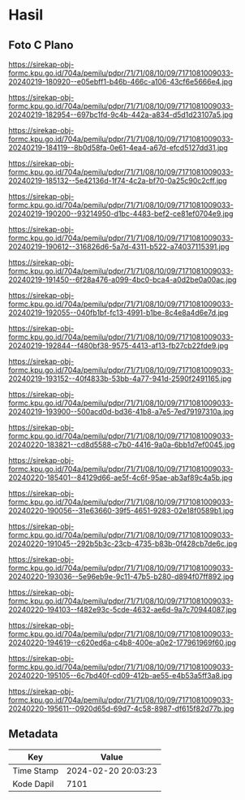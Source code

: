 # Hasil

## Foto C Plano

https://sirekap-obj-formc.kpu.go.id/704a/pemilu/pdpr/71/71/08/10/09/7171081009033-20240219-180920--e05ebff1-b46b-466c-a106-43cf6e5666e4.jpg

https://sirekap-obj-formc.kpu.go.id/704a/pemilu/pdpr/71/71/08/10/09/7171081009033-20240219-182954--697bc1fd-9c4b-442a-a834-d5d1d23107a5.jpg

https://sirekap-obj-formc.kpu.go.id/704a/pemilu/pdpr/71/71/08/10/09/7171081009033-20240219-184119--8b0d58fa-0e61-4ea4-a67d-efcd5127dd31.jpg

https://sirekap-obj-formc.kpu.go.id/704a/pemilu/pdpr/71/71/08/10/09/7171081009033-20240219-185132--5e42136d-1f74-4c2a-bf70-0a25c90c2cff.jpg

https://sirekap-obj-formc.kpu.go.id/704a/pemilu/pdpr/71/71/08/10/09/7171081009033-20240219-190200--93214950-d1bc-4483-bef2-ce81ef0704e9.jpg

https://sirekap-obj-formc.kpu.go.id/704a/pemilu/pdpr/71/71/08/10/09/7171081009033-20240219-190612--316826d6-5a7d-4311-b522-a74037115391.jpg

https://sirekap-obj-formc.kpu.go.id/704a/pemilu/pdpr/71/71/08/10/09/7171081009033-20240219-191450--6f28a476-a099-4bc0-bca4-a0d2be0a00ac.jpg

https://sirekap-obj-formc.kpu.go.id/704a/pemilu/pdpr/71/71/08/10/09/7171081009033-20240219-192055--040fb1bf-fc13-4991-b1be-8c4e8a4d6e7d.jpg

https://sirekap-obj-formc.kpu.go.id/704a/pemilu/pdpr/71/71/08/10/09/7171081009033-20240219-192844--f480bf38-9575-4413-af13-fb27cb22fde9.jpg

https://sirekap-obj-formc.kpu.go.id/704a/pemilu/pdpr/71/71/08/10/09/7171081009033-20240219-193152--40f4833b-53bb-4a77-941d-2590f2491165.jpg

https://sirekap-obj-formc.kpu.go.id/704a/pemilu/pdpr/71/71/08/10/09/7171081009033-20240219-193900--500acd0d-bd36-41b8-a7e5-7ed79197310a.jpg

https://sirekap-obj-formc.kpu.go.id/704a/pemilu/pdpr/71/71/08/10/09/7171081009033-20240220-183821--cd8d5588-c7b0-4416-9a0a-6bb1d7ef0045.jpg

https://sirekap-obj-formc.kpu.go.id/704a/pemilu/pdpr/71/71/08/10/09/7171081009033-20240220-185401--84129d66-ae5f-4c6f-95ae-ab3af89c4a5b.jpg

https://sirekap-obj-formc.kpu.go.id/704a/pemilu/pdpr/71/71/08/10/09/7171081009033-20240220-190056--31e63660-39f5-4651-9283-02e18f0589b1.jpg

https://sirekap-obj-formc.kpu.go.id/704a/pemilu/pdpr/71/71/08/10/09/7171081009033-20240220-191045--292b5b3c-23cb-4735-b83b-0f428cb7de6c.jpg

https://sirekap-obj-formc.kpu.go.id/704a/pemilu/pdpr/71/71/08/10/09/7171081009033-20240220-193036--5e96eb9e-9c11-47b5-b280-d894f07ff892.jpg

https://sirekap-obj-formc.kpu.go.id/704a/pemilu/pdpr/71/71/08/10/09/7171081009033-20240220-194103--f482e93c-5cde-4632-ae6d-9a7c70944087.jpg

https://sirekap-obj-formc.kpu.go.id/704a/pemilu/pdpr/71/71/08/10/09/7171081009033-20240220-194619--c620ed6a-c4b8-400e-a0e2-177961969f60.jpg

https://sirekap-obj-formc.kpu.go.id/704a/pemilu/pdpr/71/71/08/10/09/7171081009033-20240220-195105--6c7bd40f-cd09-412b-ae55-e4b53a5ff3a8.jpg

https://sirekap-obj-formc.kpu.go.id/704a/pemilu/pdpr/71/71/08/10/09/7171081009033-20240220-195611--0920d65d-69d7-4c58-8987-df615f82d77b.jpg


## Metadata

| Key        | Value               |
| ---------- | ------------------- |
| Time Stamp | 2024-02-20 20:03:23 |
| Kode Dapil | 7101                |



